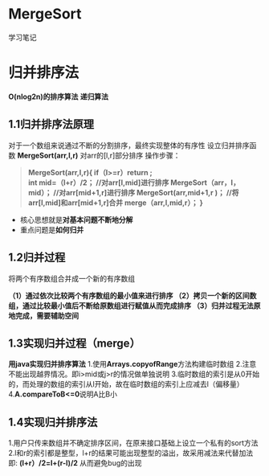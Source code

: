 # MergeSort
学习笔记
# 归并排序法
 **O(nlog2n)的排序算法**
 **递归算法**
## 1.1归并排序法原理
对于一个数组来说通过不断的分割排序，最终实现整体的有序性
设立归并排序函数
 **MergeSort(arr,l,r)**
 对arr的[l,r]部分排序
 操作步骤：
> **MergeSort(arr,l,r){
        if（l>=r）return ;                                                                                                          
        int  mid=（l+r）/2；
       //对arr[l,mid]进行排序
       MergeSort（arr，l，mid）；
       //对arr[mid+1,r]进行排序
       MergeSort(arr,mid+1,r )；
       //将arr[l,mid]和arr[mid+1,r]合并
       merge（arr,l,mid,r）；
       }**
 - 核心思想就是**对基本问题不断地分解**          
  -  重点问题是**如何归并**
           
    

## 1.2归并过程
将两个有序数组合并成一个新的有序数组

**（1）通过依次比较两个有序数组的最小值来进行排序
（2）拷贝一个新的区间数组，通过比较最小值后不断给原数组进行赋值从而完成排序
（3）归并过程无法原地完成，需要辅助空间**



## 1.3实现归并过程（merge）
**用java实现归并排序算法**
1.使用**Arrays.copyofRange**方法构建临时数组
2.注意不能出现越界情况。即i>mid或j>r的情况做单独说明
3.临时数组的索引是从0开始的，而处理的数组的索引从l开始，故在临时数组的索引上应减去l（偏移量）
4.**A.compareToB<=0**说明A比B小


## 1.4实现归并排序法
1.用户只传来数组并不确定排序区间，在原来接口基础上设立一个私有的sort方法
2.l和r的索引都是整型，l+r的结果可能出现整型的溢出，故采用减法来代替加法即:
**(l+r）/2=l+(r-l)/2**
从而避免bug的出现

